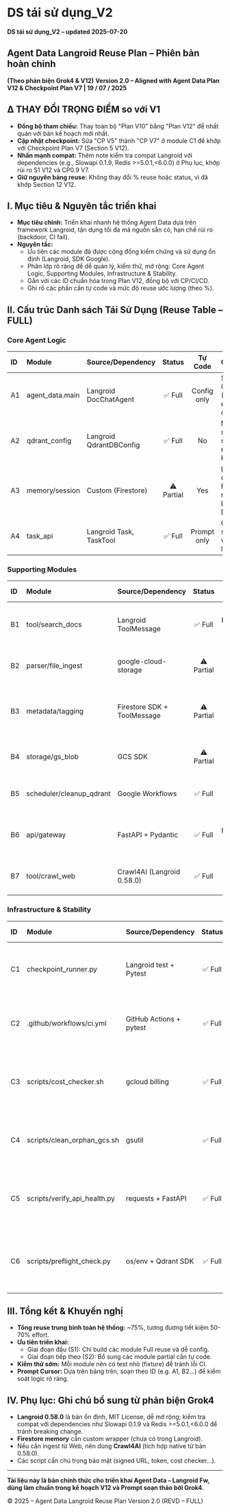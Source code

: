 # DS tái sử dụng_V2

**DS tái sử dụng_V2 – updated 2025-07-20**

## Agent Data Langroid Reuse Plan – Phiên bản hoàn chỉnh

**(Theo phản biện Grok4 & V12)**
**Version 2.0 – Aligned with Agent Data Plan V12 & Checkpoint Plan V7 | 19 / 07 / 2025**

## Δ THAY ĐỔI TRỌNG ĐIỂM so với V1

- **Đồng bộ tham chiếu:** Thay toàn bộ "Plan V10" bằng "Plan V12" để nhất quán với bản kế hoạch mới nhất.
- **Cập nhật checkpoint:** Sửa "CP V5" thành "CP V7" ở module C1 để khớp với Checkpoint Plan V7 (Section 5 V12).
- **Nhấn mạnh compat:** Thêm note kiểm tra compat Langroid với dependencies (e.g., Slowapi 0.1.9, Redis >=5.0.1,<6.0.0) ở Phụ lục, khớp rủi ro S1 V12 và CP0.9 V7.
- **Giữ nguyên bảng reuse:** Không thay đổi % reuse hoặc status, vì đã khớp Section 12 V12.

## I. Mục tiêu & Nguyên tắc triển khai

- **Mục tiêu chính:** Triển khai nhanh hệ thống Agent Data dựa trên framework Langroid, tận dụng tối đa mã nguồn sẵn có, hạn chế rủi ro (backdoor, CI fail).
- **Nguyên tắc:**
  - Ưu tiên các module đã được cộng đồng kiểm chứng và sử dụng ổn định (Langroid, SDK Google).
  - Phân lớp rõ ràng để dễ quản lý, kiểm thử, mở rộng: Core Agent Logic, Supporting Modules, Infrastructure & Stability.
  - Gắn với các ID chuẩn hóa trong Plan V12, đồng bộ với CP/CI/CD.
  - Ghi rõ các phần cần tự code và mức độ reuse ước lượng (theo %).

## II. Cấu trúc Danh sách Tái Sử Dụng (Reuse Table – FULL)

### Core Agent Logic

| ID | Module | Source/Dependency | Status | Tự Code | Ghi chú Grok4 | Reuse (%) |
|:---|:-------|:------------------|:------:|:-------:|:--------------|:----------|
| A1 | agent_data.main | Langroid DocChatAgent | ✅ Full | Config only | Subclass dễ. Test OpenAI compat (CP0.9). Dùng example doc-chat-agent.py. | 95% |
| A2 | qdrant_config | Langroid QdrantDBConfig | ✅ Full | No | Native Qdrant support. Có sparse embedding. Không cần viết lại. | 100% |
| A3 | memory/session | Custom (Firestore) | ⚠️ Partial | Yes | Langroid không có native Firestore. Dựa trên mẫu LangChain/Google Docs. | 70% |
| A4 | task_api | Langroid Task, TaskTool | ✅ Full | Prompt only | Có orchestration sẵn. Đề xuất limit vòng lặp để tránh lỗi. | 95% |

### Supporting Modules

| ID | Module | Source/Dependency | Status | Tự Code | Ghi chú Grok4 | Reuse (%) |
|:---|:-------|:------------------|:------:|:-------:|:--------------|:----------|
| B1 | tool/search_docs | Langroid ToolMessage | ✅ Full | Prompt only | Chỉ cần define ToolMessage cho Qdrant query. Có thể đặt ngưỡng score. | 85% |
| B2 | parser/file_ingest | google-cloud-storage | ⚠️ Partial | Yes | Phải tải file về từ GCS. Langroid không native support. | 60% |
| B3 | metadata/tagging | Firestore SDK + ToolMessage | ⚠️ Partial | Yes | Dùng ToolMessage wrap CRUD Firestore. Không có sẵn, cần tự viết. | 50% |
| B4 | storage/gs_blob | GCS SDK | ⚠️ Partial | Yes | Xử lý signed URL, upload/download GCS. Không có trong Langroid. | 40% |
| B5 | scheduler/cleanup_qdrant | Google Workflows | ✅ Full | Config only | Viết workflow cleanup/snapshot. Qdrant có docs hỗ trợ tốt. | 70% |
| B6 | api/gateway | FastAPI + Pydantic | ✅ Full | Prompt only | Langroid dễ wrap vào FastAPI. Nên thêm auth. Có ví dụ từ langroid-examples. | 80% |
| B7 | tool/crawl_web | Crawl4AI (Langroid 0.58.0) | ✅ Full | Config only | Optional. Hữu ích nếu ingest từ web. Native support từ bản mới. | 90% |

### Infrastructure & Stability

| ID | Module | Source/Dependency | Status | Tự Code | Ghi chú Grok4 | Reuse (%) |
|:---|:-------|:------------------|:------:|:-------:|:--------------|:----------|
| C1 | checkpoint_runner.py | Langroid test + Pytest | ✅ Full | Prompt only | Runner test theo CP V7. Gợi ý test trước khi merge. | 70% |
| C2 | .github/workflows/ci.yml | GitHub Actions + pytest | ✅ Full | Config only | Langroid có CI cơ bản. Add checkpoint + scan (Trivy). | 80% |
| C3 | scripts/cost_checker.sh | gcloud billing | ✅ Full | Yes | Tự viết shell script, dùng SDK Google Cloud. Đơn giản. | 60% |
| C4 | scripts/clean_orphan_gcs.sh | gsutil | ✅ Full | Yes | Clean file orphan. Gắn với metadata Firestore để lọc. | 70% |
| C5 | scripts/verify_api_health.py | requests + FastAPI | ✅ Full | Prompt only | Ping /chat, check latency. Nên chạy định kỳ post-deploy. | 75% |
| C6 | scripts/preflight_check.py | os/env + Qdrant SDK | ✅ Full | Prompt only | Check env, Qdrant key, config trước khi deploy lên Cloud Run. | 80% |

## III. Tổng kết & Khuyến nghị

- **Tổng reuse trung bình toàn hệ thống:** ~75%, tương đương tiết kiệm 50-70% effort.
- **Ưu tiên triển khai:**
  - Giai đoạn đầu (S1): Chỉ build các module Full reuse và dễ config.
  - Giai đoạn tiếp theo (S2): Bổ sung các module partial cần tự code.
- **Kiểm thử sớm:** Mỗi module nên có test nhỏ (fixture) để tránh lỗi CI.
- **Prompt Cursor:** Dựa trên bảng trên, soạn theo ID (e.g. A1, B2...) để kiểm soát logic rõ ràng.

## IV. Phụ lục: Ghi chú bổ sung từ phản biện Grok4

- **Langroid 0.58.0** là bản ổn định, MIT License, dễ mở rộng; kiểm tra compat với dependencies như Slowapi 0.1.9 và Redis >=5.0.1,<6.0.0 để tránh breaking change.
- **Firestore memory** cần custom wrapper (chưa có trong Langroid).
- Nếu cần ingest từ Web, nên dùng **Crawl4AI** (tích hợp native từ bản 0.58.0).
- Các script cần chú trọng bảo mật (signed URL, token, cost checker...).

---

**Tài liệu này là bản chính thức cho triển khai Agent Data – Langroid Fw, dùng làm chuẩn trong kế hoạch V12 và Prompt soạn thảo bởi Grok4.**

© 2025 – Agent Data Langroid Reuse Plan Version 2.0 (REVD – FULL)
